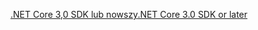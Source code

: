 [<span data-ttu-id="67197-101">.NET Core 3,0 SDK lub nowszy</span><span class="sxs-lookup"><span data-stu-id="67197-101">.NET Core 3.0 SDK or later</span></span>](https://dotnet.microsoft.com/download/dotnet-core/3.0)
